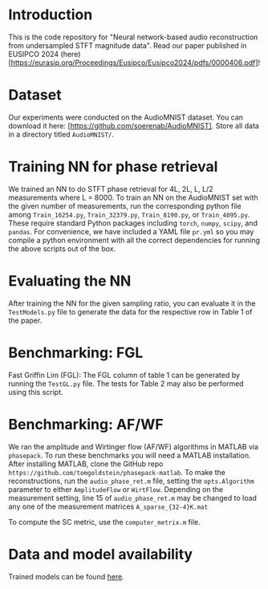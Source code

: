 # Introduction 

This is the code repository for "Neural network-based audio reconstruction from
undersampled STFT magnitude data". Read our paper published in EUSIPCO 2024 (here)[https://eurasip.org/Proceedings/Eusipco/Eusipco2024/pdfs/0000406.pdf]!

# Dataset

Our experiments were conducted on the AudioMNIST dataset. You can download it here: 
[https://github.com/soerenab/AudioMNIST]. Store all data in a directory titled `AudioMNIST/`. 

# Training NN for phase retrieval

We trained an NN to do STFT phase retrieval for 4L, 2L, L, L/2 measurements where 
L = 8000. To train an NN on the AudioMNIST set with the given number of measurements,
run the corresponding python file among `Train_16254.py`, `Train_32379.py`, `Train_8190.py`,
or `Train_4095.py`. These require standard Python packages including `torch`, `numpy`, `scipy`,
and `pandas`. For convenience, we have included a YAML file `pr.yml` so you may compile a python
environment with all the correct dependencies for running the above scripts out of the box. 

# Evaluating the NN 

After training the NN for the given sampling ratio, you can evaluate it in the `TestModels.py` 
file to generate the data for the respective row in Table 1 of the paper. 

# Benchmarking: FGL

Fast Griffin Lim (FGL): The FGL column of table 1 can be generated by running the `TestGL.py`
file. The tests for Table 2 may also be performed using this script. 

# Benchmarking: AF/WF 

We ran the amplitude and Wirtinger flow (AF/WF) algorithms in MATLAB via `phasepack`. To run these 
benchmarks you will need a MATLAB installation. After installing MATLAB, clone the GitHub repo 
`https://github.com/tomgoldstein/phasepack-matlab`. To make the reconstructions, run the `audio_phase_ret.m` 
file, setting the `opts.Algorithm` parameter to either `AmplitudeFlow` or `WirtFlow`. Depending on the measurement
setting, line 15 of `audio_phase_ret.m` may be changed to load any one of the measurement matrices `A_sparse_{32-4}K.mat`

To compute the SC metric, use the `computer_metrix.m` file. 

# Data and model availability 

Trained models can be found [here](https://umd.box.com/s/5gey8m0r98o9ycll8or23lvecl5i0wiu). 

